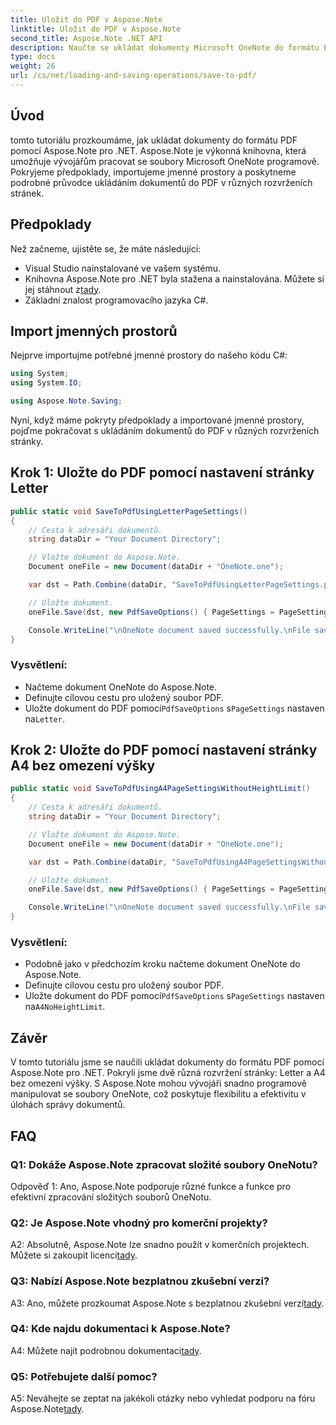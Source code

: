 ```yaml
---
title: Uložit do PDF v Aspose.Note
linktitle: Uložit do PDF v Aspose.Note
second_title: Aspose.Note .NET API
description: Naučte se ukládat dokumenty Microsoft OneNote do formátu PDF pomocí Aspose.Note pro .NET. Výukový program krok za krokem s příklady kódu pro rozvržení stránky Letter a A4.
type: docs
weight: 26
url: /cs/net/loading-and-saving-operations/save-to-pdf/
---
```

## Úvod

tomto tutoriálu prozkoumáme, jak ukládat dokumenty do formátu PDF pomocí Aspose.Note pro .NET. Aspose.Note je výkonná knihovna, která umožňuje vývojářům pracovat se soubory Microsoft OneNote programově. Pokryjeme předpoklady, importujeme jmenné prostory a poskytneme podrobné průvodce ukládáním dokumentů do PDF v různých rozvrženích stránek.

## Předpoklady

Než začneme, ujistěte se, že máte následující:

- Visual Studio nainstalované ve vašem systému.
-  Knihovna Aspose.Note pro .NET byla stažena a nainstalována. Můžete si jej stáhnout z[tady](https://releases.aspose.com/note/net/).
- Základní znalost programovacího jazyka C#.

## Import jmenných prostorů

Nejprve importujme potřebné jmenné prostory do našeho kódu C#:

```csharp
using System;
using System.IO;

using Aspose.Note.Saving;
```

Nyní, když máme pokryty předpoklady a importované jmenné prostory, pojďme pokračovat s ukládáním dokumentů do PDF v různých rozvrženích stránky.

## Krok 1: Uložte do PDF pomocí nastavení stránky Letter


```csharp
public static void SaveToPdfUsingLetterPageSettings()
{
    // Cesta k adresáři dokumentů.
    string dataDir = "Your Document Directory";

    // Vložte dokument do Aspose.Note.
    Document oneFile = new Document(dataDir + "OneNote.one");

    var dst = Path.Combine(dataDir, "SaveToPdfUsingLetterPageSettings.pdf");

    // Uložte dokument.
    oneFile.Save(dst, new PdfSaveOptions() { PageSettings = PageSettings.Letter });

    Console.WriteLine("\nOneNote document saved successfully.\nFile saved at " + dst);
}
```

### Vysvětlení:

- Načteme dokument OneNote do Aspose.Note.
- Definujte cílovou cestu pro uložený soubor PDF.
-  Uložte dokument do PDF pomocí`PdfSaveOptions` s`PageSettings` nastaven na`Letter`.

## Krok 2: Uložte do PDF pomocí nastavení stránky A4 bez omezení výšky

```csharp
public static void SaveToPdfUsingA4PageSettingsWithoutHeightLimit()
{
    // Cesta k adresáři dokumentů.
    string dataDir = "Your Document Directory";

    // Vložte dokument do Aspose.Note.
    Document oneFile = new Document(dataDir + "OneNote.one");

    var dst = Path.Combine(dataDir, "SaveToPdfUsingA4PageSettingsWithoutHeightLimit.pdf");

    // Uložte dokument.
    oneFile.Save(dst, new PdfSaveOptions() { PageSettings = PageSettings.A4NoHeightLimit });

    Console.WriteLine("\nOneNote document saved successfully.\nFile saved at " + dst);
}
```

### Vysvětlení:

- Podobně jako v předchozím kroku načteme dokument OneNote do Aspose.Note.
- Definujte cílovou cestu pro uložený soubor PDF.
-  Uložte dokument do PDF pomocí`PdfSaveOptions` s`PageSettings` nastaven na`A4NoHeightLimit`.

## Závěr

V tomto tutoriálu jsme se naučili ukládat dokumenty do formátu PDF pomocí Aspose.Note pro .NET. Pokryli jsme dvě různá rozvržení stránky: Letter a A4 bez omezení výšky. S Aspose.Note mohou vývojáři snadno programově manipulovat se soubory OneNote, což poskytuje flexibilitu a efektivitu v úlohách správy dokumentů.

## FAQ

### Q1: Dokáže Aspose.Note zpracovat složité soubory OneNotu?

Odpověď 1: Ano, Aspose.Note podporuje různé funkce a funkce pro efektivní zpracování složitých souborů OneNotu.

### Q2: Je Aspose.Note vhodný pro komerční projekty?

 A2: Absolutně, Aspose.Note lze snadno použít v komerčních projektech. Můžete si zakoupit licenci[tady](https://purchase.aspose.com/buy).

### Q3: Nabízí Aspose.Note bezplatnou zkušební verzi?

 A3: Ano, můžete prozkoumat Aspose.Note s bezplatnou zkušební verzí[tady](https://releases.aspose.com/).

### Q4: Kde najdu dokumentaci k Aspose.Note?

 A4: Můžete najít podrobnou dokumentaci[tady](https://reference.aspose.com/note/net/).

### Q5: Potřebujete další pomoc?

 A5: Neváhejte se zeptat na jakékoli otázky nebo vyhledat podporu na fóru Aspose.Note[tady](https://forum.aspose.com/c/note/28).